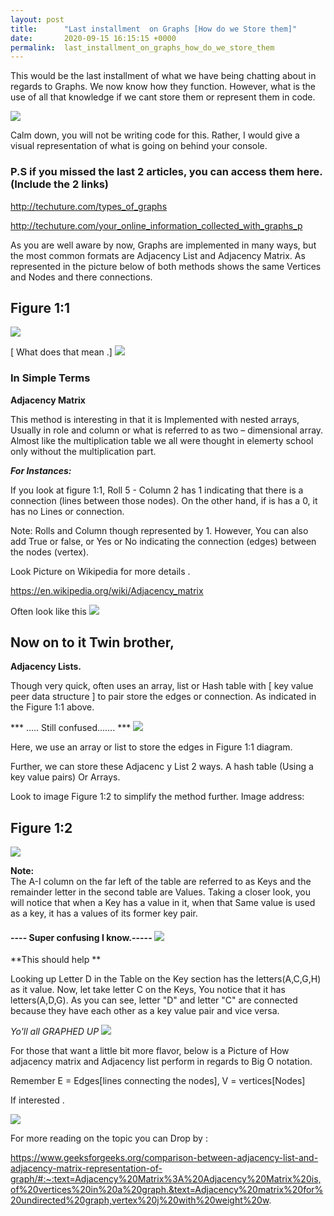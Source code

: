 ```yaml
---
layout: post
title:      "Last installment  on Graphs [How do we Store them]"
date:       2020-09-15 16:15:15 +0000
permalink:  last_installment_on_graphs_how_do_we_store_them
---
```



  This would be the last installment of what we have being chatting about in regards to Graphs.  We now know how they  function.  However, what is the use of all that knowledge if we cant store them or represent them in code. 

![](https://media.giphy.com/media/26FLfBuFp3SZBypFe/giphy.gif)

 Calm down, you will not be writing code for this. Rather,  I would give a visual representation  of what is going on behind  your console. 

### P.S if you missed the last 2 articles, you can access them here.  (Include the 2 links)


http://techuture.com/types_of_graphs

http://techuture.com/your_online_information_collected_with_graphs_p


As you are well aware by now, Graphs are implemented in many ways, but the most common formats are Adjacency List and Adjacency Matrix. 
As represented in the picture below of both methods shows the same Vertices and Nodes and there connections.


## Figure 1:1
![]( https://algorithmtutor.com/images/graph_representation_directed.png)
 

 [ What does that mean .] ![](https://media.giphy.com/media/j5KUmGQGlQRlU2VQWY/giphy.gif)
 

 ### In Simple Terms

**Adjacency Matrix**

  This method is interesting in that it is Implemented with nested arrays, Usually in role and column or what is referred to as two – dimensional array.  Almost like the multiplication table we all were thought in elemerty school only without the multiplication part. 

***For Instances:***

  If you look at figure 1:1, 
  Roll 5 - Column 2  has 1 indicating that there is a connection (lines between those nodes). On the other hand, if  is has a 0, it has no Lines or connection. 
 
Note: Rolls and Column though represented by 1. However, You can also add True  or false, or Yes or No indicating the connection (edges) between the nodes (vertex).



Look Picture on Wikipedia for more details .

https://en.wikipedia.org/wiki/Adjacency_matrix 
 
 Often look like this ![](https://upload.wikimedia.org/wikipedia/commons/thumb/2/22/Symmetric_group_4%3B_Cayley_graph_4%2C9_%28adjacency_matrix%29.svg/250px-Symmetric_group_4%3B_Cayley_graph_4%2C9_%28adjacency_matrix%29.svg.png)

## **Now on to it  Twin brother,**


**Adjacency Lists.**

 Though very quick, often uses an array, list or Hash table with [ key value peer data structure ] to pair store the edges or connection.  As indicated in the Figure 1:1 above.

*** ….. Still confused……. ***   ![](https://media.giphy.com/media/11DFuwckOK9mdG/giphy.gif)
 
 Here,  we use an array or list to store the edges in  Figure 1:1 diagram. 
 
 Further, we can store these Adjacenc y List 2 ways. A hash table (Using a key value pairs) Or Arrays. 
    
Look to image Figure 1:2 to simplify the method further. 
Image address: 

## **Figure 1:2**

![](https://www.oreilly.com/library/view/learning-javascript-data/9781788623872/assets/268857bd-bb32-4fa5-88c9-66d7787952e9.png)


 
**Note:**  
The A-I column on the far left of the table are referred to as  Keys and the remainder letter in the second table are Values.
  Taking a closer look, you will notice that when a Key has a value in it, when that Same value is used as a key, it has a values of its former key pair. 
	

#### ---- Super confusing I know.----- ![](https://media.giphy.com/media/4JVTF9zR9BicshFAb7/giphy.gif)

 **This should help **
 
  Looking up Letter D in the Table on the Key section has the letters(A,C,G,H) as it value.  Now, let take letter C on the Keys, You notice that it has letters(A,D,G). As you can see, letter "D" and letter "C" are connected because they have each other as a key value pair and vice versa. 

 *Yo'll all GRAPHED UP*  ![](https://media.giphy.com/media/JLtQeoVXD5yKI/giphy.gif)

 For those that want a little bit more flavor, below is a Picture of  How adjacency matrix and Adjacency list perform in regards to Big O notation. 
 
 Remember 
 E = Edges[lines connecting the nodes],  V = vertices[Nodes]


If interested . 

![](https://images.slideplayer.com/23/6837230/slides/slide_47.jpg)
 
 For more reading on the topic you can Drop by :

https://www.geeksforgeeks.org/comparison-between-adjacency-list-and-adjacency-matrix-representation-of-graph/#:~:text=Adjacency%20Matrix%3A%20Adjacency%20Matrix%20is,of%20vertices%20in%20a%20graph.&text=Adjacency%20matrix%20for%20undirected%20graph,vertex%20j%20with%20weight%20w.

